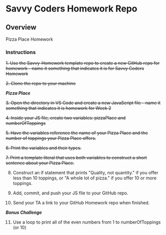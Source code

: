 # Savvy Coders Homework Repo

## Overview
Pizza Place Homework

### Instructions
~~1. Use the Savvy-Homework template repo to create a new GitHub repo for homework - name it something that indicates it is for Savvy Coders Homework~~

~~2. Clone the repo to your machine~~

**_Pizza Place_**

~~3. Open the directory in VS Code and create a new JavaScript file - name it something that indicates it is homework for Week 2~~

~~4. Inside your JS file, create two variables: pizzaPlace and numberOfToppings~~

~~5. Have the variables reference the name of your Pizza Place and the number of toppings your Pizza Place offers.~~

~~6. Print the variables and their types.~~

~~7. Print a template literal that uses both variables to construct a short sentence about your Pizza Place.~~

8. Construct an if statement that prints "Quality, not quantity." if you offer less than 10 toppings, or "A whole lot of pizza." if you offer 10 or more toppings.

9. Add, commit, and push your JS file to your GitHub repo.

10. Send your TA a link to your GitHub Homework repo when finished.

**_Bonus Challenge_**

11. Use a loop to print all of the even numbers from 1 to numberOfToppings (or 10)
